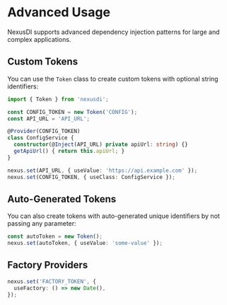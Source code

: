 # Advanced Usage

NexusDI supports advanced dependency injection patterns for large and complex applications.

## Custom Tokens

You can use the `Token` class to create custom tokens with optional string identifiers:

```typescript
import { Token } from 'nexusdi';

const CONFIG_TOKEN = new Token('CONFIG');
const API_URL = 'API_URL';

@Provider(CONFIG_TOKEN)
class ConfigService {
  constructor(@Inject(API_URL) private apiUrl: string) {}
  getApiUrl() { return this.apiUrl; }
}

nexus.set(API_URL, { useValue: 'https://api.example.com' });
nexus.set(CONFIG_TOKEN, { useClass: ConfigService });
```

## Auto-Generated Tokens

You can also create tokens with auto-generated unique identifiers by not passing any parameter:

```typescript
const autoToken = new Token();
nexus.set(autoToken, { useValue: 'some-value' });
```

## Factory Providers

```typescript
nexus.set('FACTORY_TOKEN', {
  useFactory: () => new Date(),
});
```